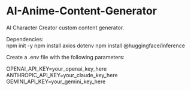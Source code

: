 # AI-Anime-Content-Generator
 AI Character Creator custom content generator.


Dependencies:   
npm init -y
npm install axios dotenv
npm install @huggingface/inference




Create a .env file with the following parameters:

OPENAI_API_KEY=your_openai_key_here
ANTHROPIC_API_KEY=your_claude_key_here
GEMINI_API_KEY=your_gemini_key_here
